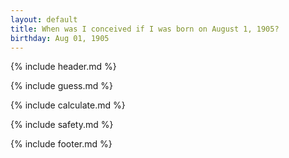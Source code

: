```yaml
---
layout: default
title: When was I conceived if I was born on August 1, 1905?
birthday: Aug 01, 1905
---
```


{% include header.md %}

{% include guess.md %}

{% include calculate.md %}

{% include safety.md %}

{% include footer.md %}



